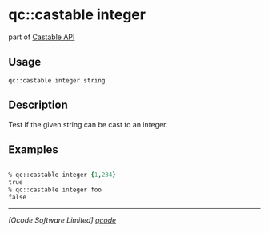 qc::castable integer
==============

part of [Castable API](../castable.md)

Usage
-----
`qc::castable integer string`

Description
-----------
Test if the given string can be cast to an integer.

Examples
--------
```tcl

% qc::castable integer {1,234}
true
% qc::castable integer foo
false
```

----------------------------------
*[Qcode Software Limited] [qcode]*

[qcode]: http://www.qcode.co.uk "Qcode Software"
